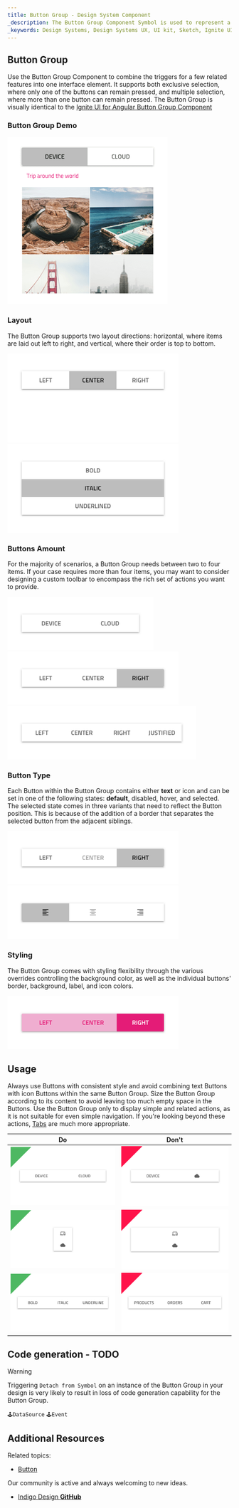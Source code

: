 ```yaml
---
title: Button Group - Design System Component
_description: The Button Group Component Symbol is used to represent a few simple actions that conceptually belong together. 
_keywords: Design Systems, Design Systems UX, UI kit, Sketch, Ignite UI for Angular, Sketch to Angular, Sketch to Angular, Angular, Angular Design System, Export code from Sketch, Design Kits for Angular, Sketch HTML, Sketch to HTML, Sketch UI kits
---
```


## Button Group

Use the Button Group Component to combine the triggers for a few related features into one interface element. It supports both exclusive selection, where only one of the buttons can remain pressed, and multiple selection, where more than one button can remain pressed. The Button Group is visually identical to the [Ignite UI for Angular Button Group Component](https://www.infragistics.com/products/ignite-ui-angular/angular/components/buttongroup.html)

### Button Group Demo

<img src="../images/button-group_demo.png" srcset="../images/button-group_demo@2x.png 2x" />

### Layout

The Button Group supports two layout directions: horizontal, where items are laid out left to right, and vertical, where their order is top to bottom.

<img src="../images/button-group_horizontal.png" srcset="../images/button-group_horizontal@2x.png 2x" />
<img src="../images/button-group_vertical.png" srcset="../images/button-group_vertical@2x.png 2x" />

### Buttons Amount

For the majority of scenarios, a Button Group needs between two to four items. If your case requires more than four items, you may want to consider designing a custom toolbar to encompass the rich set of actions you want to provide.

<img src="../images/button-group_items2.png" srcset="../images/button-group_items2@2x.png 2x" />
<img src="../images/button-group_items3.png" srcset="../images/button-group_items3@2x.png 2x" />
<img src="../images/button-group_items4.png" srcset="../images/button-group_items4@2x.png 2x" />

### Button Type

Each Button within the Button Group contains either **text** or icon and can be set in one of the following states: **default**, disabled, hover, and selected. The selected state comes in three variants that need to reflect the Button position. This is because of the addition of a border that separates the selected button from the adjacent siblings.

<img src="../images/button-group_text.png" srcset="../images/button-group_text@2x.png 2x" />
<img src="../images/button-group_icons.png" srcset="../images/button-group_icons@2x.png 2x" />

### Styling

The Button Group comes with styling flexibility through the various overrides controlling the background color, as well as the individual buttons' border, background, label, and icon colors.

<img src="../images/button-group_styling.png" srcset="../images/button-group_styling@2x.png 2x" />

## Usage

Always use Buttons with consistent style and avoid combining text Buttons with icon Buttons within the same Button Group. Size the Button Group according to its content to avoid leaving too much empty space in the Buttons. Use the Button Group only to display simple and related actions, as it is not suitable for even simple navigation. If you're looking beyond these actions, [Tabs](tabs.md) are much more appropriate.

| Do                                  | Don't                                 |
| ----------------------------------- | ------------------------------------- |
| <img src="../images/button-group_do1.png" srcset="../images/button-group_do1@2x.png 2x" /> | <img src="../images/button-group_dont1.png" srcset="../images/button-group_dont1@2x.png 2x" /> |
| <img src="../images/button-group_do2.png" srcset="../images/button-group_do2@2x.png 2x" /> | <img src="../images/button-group_dont2.png" srcset="../images/button-group_dont2@2x.png 2x" /> |
| <img src="../images/button-group_do3.png" srcset="../images/button-group_do3@2x.png 2x" /> | <img src="../images/button-group_dont3.png" srcset="../images/button-group_dont3@2x.png 2x" /> |

## Code generation - TODO

> [!WARNING]
> Triggering `Detach from Symbol` on an instance of the Button Group in your design is very likely to result in loss of code generation capability for the Button Group.

`🕹️DataSource`
`🕹️Event`

## Additional Resources

Related topics:

- [Button](button.md)
  <div class="divider--half"></div>

Our community is active and always welcoming to new ideas.

- [Indigo Design **GitHub**](https://github.com/IgniteUI/design-system-docfx)
